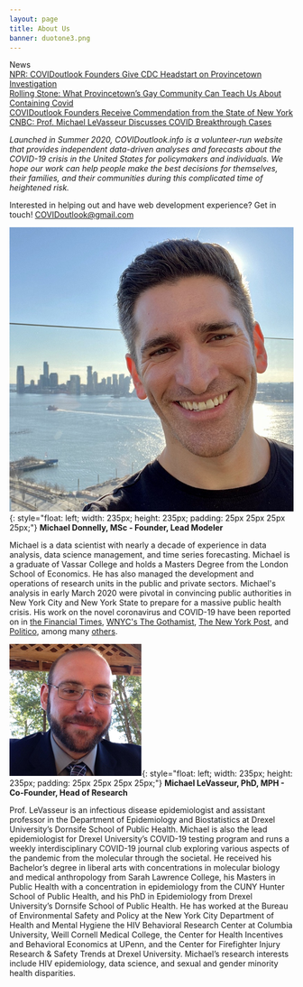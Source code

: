 ```yaml
---
layout: page
title: About Us
banner: duotone3.png
---
```

<div class="w3-bar w3-pale-yellow">
<div class="w3-bar-item w3-pale-yellow vwrap">News</div>
<div class="w3-bar-item w3-pale-yellow"><div class="vwrap"><div class="vmove w3-pale-yellow">
  <div class="vitem w3-hover-gray"><a href="https://www.npr.org/sections/health-shots/2021/08/06/1025553638/how-a-gay-community-helped-the-cdc-spot-a-covid-outbreak-and-learn-more-about-de">NPR: COVIDoutlook Founders Give CDC Headstart on Provincetown Investigation</a></div>
  <div class="vitem w3-hover-gray"><a href="https://www.rollingstone.com/culture/culture-features/covid-delta-variant-provincetowns-gay-community-1214665/">Rolling Stone: What Provincetown’s Gay Community Can Teach Us About Containing Covid</a></div>
  <div class="vitem w3-hover-gray"><a href="./assets/img/COVIDoutlook%20Release%20on%20Commendations%20from%20NYS%20Governor.pdf">COVIDoutlook Founders Receive Commendation from the State of New York</a></div>
  <div class="vitem w3-hover-gray"><a href="https://www.cnbc.com/video/2021/07/30/what-surprised-us-was-the-large-amount-of-symptomatic-disease-says-drexels-levasseur.html">CNBC: Prof. Michael LeVasseur Discusses COVID Breakthrough Cases</a></div>
</div></div></div></div>

*Launched in Summer 2020, COVIDoutlook.info is a volunteer-run website that provides independent data-driven analyses and forecasts about the COVID-19 crisis in the United States for policymakers and individuals. We hope our work can help people make the best decisions for themselves, their families, and their communities during this complicated time of heightened risk.* 

Interested in helping out and have web development experience? Get in touch! <a href="mailto:COVIDoutlook@gmail.com">COVIDoutlook@gmail.com</a>

![image](./assets/img/donnelly.jpeg){: style="float: left; width: 235px; height: 235px; padding: 25px 25px 25px 25px;"} **Michael Donnelly, MSc - Founder, Lead Modeler**
<a href="https://www.michaeldonnel.ly"><i class="fa fa-globe" aria-hidden="true"></i></a>  <a href="https://twitter.com/donnellymjd"><i class="fa fa-twitter" aria-hidden="true"></i></a><a href="https://www.linkedin.com/in/michaeljdonnelly/"><i class="fa fa-linkedin-in" aria-hidden="true"></i></a><a href="https://github.com/donnellymjd"><i class="fa fa-github" aria-hidden="true"></i></a><a href="mailto:donnellymjd@gmail.com"><i class="fa fa-envelope" aria-hidden="true"></i></a>


Michael is a data scientist with nearly a decade of experience in data analysis, data science management, and time series forecasting. Michael is a graduate of Vassar College and holds a Masters Degree from the London School of Economics. He has also managed the development and operations of research units in the public and private sectors. Michael's analysis in early March 2020 were pivotal in convincing public authorities in New York City and New York State to prepare for a massive public health crisis. His work on the novel coronavirus and COVID-19 have been reported on in [the Financial Times](https://www.ft.com/content/a52198f6-0d20-4607-b12a-05110bc48723), [WNYC's The Gothamist](https://gothamist.com/news/it-will-overwhelm-healthcare-system-cuomo-asks-federal-government-covid-19-response), [The New York Post](https://nypost.com/2020/04/01/nyc-map-shows-percentage-of-patients-with-coronavirus-by-zip-code/), and [Politico](https://www.politico.com/states/new-york/albany/story/2020/03/20/new-york-city-hospitals-prepare-for-patient-surge-1268592), among many [others](https://www.michaeldonnel.ly/media-mentions.html).



![image](./assets/img/levasseur.png){: style="float: left; width: 235px; height: 235px; padding: 25px 25px 25px 25px;"} **Michael LeVasseur, PhD, MPH - Co-Founder, Head of Research** 
<a href="./assets/img/LeVasseur_Resume.pdf"><i class="fa fa-university" aria-hidden="true"></i></a>  <a href="https://drexel.edu/dornsife/academics/faculty/Michael-LeVasseur/"><i class="fa fa-globe" aria-hidden="true"></i></a>  <a href="https://www.linkedin.com/in/milevasseur/"><i class="fa fa-linkedin-in" aria-hidden="true"></i></a><a href="mailto:mtl55@drexel.edu"><i class="fa fa-envelope" aria-hidden="true"></i></a>

Prof. LeVasseur is an infectious disease epidemiologist and assistant professor in the Department of Epidemiology and Biostatistics at Drexel University’s Dornsife School of Public Health. Michael is also the lead epidemiologist for Drexel University’s COVID-19 testing program and runs a weekly interdisciplinary COVID-19 journal club exploring various aspects of the pandemic from the molecular through the societal. He received his Bachelor’s degree in liberal arts with concentrations in molecular biology and medical anthropology from Sarah Lawrence College, his Masters in Public Health with a concentration in epidemiology from the CUNY Hunter School of Public Health, and his PhD in Epidemiology from Drexel University’s Dornsife School of Public Health. He has worked at the Bureau of Environmental Safety and Policy at the New York City Department of Health and Mental Hygiene the HIV Behavioral Research Center at Columbia University, Weill Cornell Medical College, the Center for Health Incentives and Behavioral Economics at UPenn, and the Center for Firefighter Injury Research & Safety Trends at Drexel University. Michael’s research interests include HIV epidemiology, data science, and sexual and gender minority health disparities.
